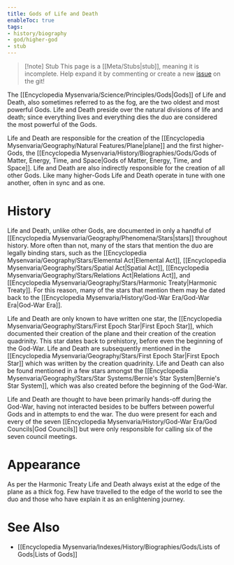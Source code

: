 ```yaml
---
title: Gods of Life and Death
enableToc: true
tags:
- history/biography
- god/higher-god
- stub
---
```


> [!note] Stub
> This page is a [[Meta/Stubs|stub]], meaning it is incomplete. Help expand it by commenting or create a new [issue](https://github.com/RagtimeGal/quartz--encyclopedia-mysenvaria/issues/new/choose) on the git!

The [[Encyclopedia Mysenvaria/Science/Principles/Gods|Gods]] of Life and Death, also sometimes referred to as the fog, are the two oldest and most powerful Gods. Life and Death preside over the natural divisions of life and death; since everything lives and everything dies the duo are considered the most powerful of the Gods.

Life and Death are responsible for the creation of the [[Encyclopedia Mysenvaria/Geography/Natural Features/Plane|plane]] and the first higher-Gods, the [[Encyclopedia Mysenvaria/History/Biographies/Gods/Gods of Matter, Energy, Time, and Space|Gods of Matter, Energy, Time, and Space]]. Life and Death are also indirectly responsible for the creation of all other Gods. Like many higher-Gods Life and Death operate in tune with one another, often in sync and as one.
# History
Life and Death, unlike other Gods, are documented in only a handful of [[Encyclopedia Mysenvaria/Geography/Phenomena/Stars|stars]] throughout history. More often than not, many of the stars that mention the duo are legally binding stars, such as the [[Encyclopedia Mysenvaria/Geography/Stars/Elemental Act|Elemental Act]], [[Encyclopedia Mysenvaria/Geography/Stars/Spatial Act|Spatial Act]], [[Encyclopedia Mysenvaria/Geography/Stars/Relations Act|Relations Act]], and [[Encyclopedia Mysenvaria/Geography/Stars/Harmonic Treaty|Harmonic Treaty]]. For this reason, many of the stars that mention them may be dated back to the [[Encyclopedia Mysenvaria/History/God-War Era/God-War Era|God-War Era]]. 

Life and Death are only known to have written one star, the [[Encyclopedia Mysenvaria/Geography/Stars/First Epoch Star|First Epoch Star]], which documented their creation of the plane and their creation of the creation quadrinity. This star dates back to prehistory, before even the beginning of the God-War. Life and Death are subsequently mentioned in the [[Encyclopedia Mysenvaria/Geography/Stars/First Epoch Star|First Epoch Star]] which was written by the creation quadrinity. Life and Death can also be found mentioned in a few stars amongst the [[Encyclopedia Mysenvaria/Geography/Stars/Star Systems/Bernie's Star System|Bernie's Star System]], which was also created before the beginning of the God-War.

Life and Death are thought to have been primarily hands-off during the God-War, having not interacted besides to be buffers between powerful Gods and in attempts to end the war. The duo were present for each and every of the seven [[Encyclopedia Mysenvaria/History/God-War Era/God Councils|God Councils]] but were only responsible for calling six of the seven council meetings.
# Appearance
As per the Harmonic Treaty Life and Death always exist at the edge of the plane as a thick fog. Few have travelled to the edge of the world to see the duo and those who have explain it as an enlightening journey.
# See Also
- [[Encyclopedia Mysenvaria/Indexes/History/Biographies/Gods/Lists of Gods|Lists of Gods]]